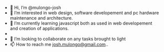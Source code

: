 - 👋 Hi, I’m @mulongo-josh
- 👀 I’m interested in web design, software  developement and pc hardware maintenance and architecture.
- 🌱 I’m currently learning javascript both as used in web developement and creation of applications.
- 
- 💞️ I’m looking to collaborate on any tasks brought to light
- 📫 How to reach me josh.mulongo@gmail.com..

<!---
mulongo-josh/mulongo-josh is a ✨ special ✨ repository because its `README.md` (this file) appears on your GitHub profile.
You can click the Preview link to take a look at your changes.
--->
